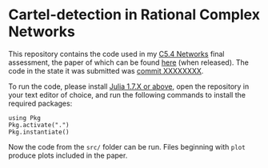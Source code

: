 # Cartel-detection in Rational Complex Networks
This repository contains the code used in my [C5.4 Networks](https://courses-archive.maths.ox.ac.uk/node/49460) final assessment, the paper of which can be found [here](https://www.jacobussmit.com) (when released). The code in the state it was submitted was [commit XXXXXXXX](604ebf1734152293e0a7d8fe22eea76d05850942).

To run the code, please install [Julia 1.7.X or above](https://julialang.org/downloads/), open the repository in your text editor of choice, and run the following commands to install the required packages:
```
using Pkg
Pkg.activate(".")
Pkg.instantiate()
```

Now the code from the `src/` folder can be run. Files beginning with `plot` produce plots included in the paper.
